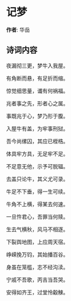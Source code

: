 # 记梦

**作者**: 华岳

## 诗词内容

夜漏彻三更，梦牛入我屋。

有角断而悬，有足折而缩。

惊觉细思量，谶有何祸福。

兆者事之先，形者心之属。

事既兆于心，梦乃形于腹。

入屋牛有盖，为牢事刑狱。

吾今尚缧囚，其应已桎梏。

体具牢方具，无足牢不足。

不足意无他，示予可脱辐。

去盖只论牛，其义尤可录。

牛足不下垂，得一生可续。

牛角不上横，得某去何速。

一旦忤君心，吾罪当何赎。

生去气横秋，风马不相逐。

下裂舆地图，上应周天宿。

峥嵘挽万钧，其始播百谷。

身虽在笼槛，志不经沟渎。

宁戚不吾歌，丙吉当吾哭。

安得如齐王，过堂怜觳觫。

